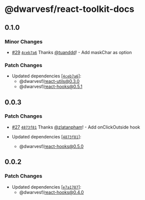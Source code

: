 # @dwarvesf/react-toolkit-docs

## 0.1.0

### Minor Changes

- [#29](https://github.com/dwarvesf/react-toolkit/pull/29)
  [`4ceb7a6`](https://github.com/dwarvesf/react-toolkit/commit/4ceb7a6d6c26c99d003f9d7643c94811d9282c88)
  Thanks [@tuanddd](https://github.com/tuanddd)! - Add maskChar as option

### Patch Changes

- Updated dependencies
  [[`4ceb7a6`](https://github.com/dwarvesf/react-toolkit/commit/4ceb7a6d6c26c99d003f9d7643c94811d9282c88)]:
  - @dwarvesf/react-utils@0.3.0
  - @dwarvesf/react-hooks@0.5.1

## 0.0.3

### Patch Changes

- [#27](https://github.com/dwarvesf/react-toolkit/pull/27)
  [`4873f81`](https://github.com/dwarvesf/react-toolkit/commit/4873f81ed44b88aee71424f78246eb6fd57af186)
  Thanks [@zlatanpham](https://github.com/zlatanpham)! - Add onClickOutside hook

- Updated dependencies
  [[`4873f81`](https://github.com/dwarvesf/react-toolkit/commit/4873f81ed44b88aee71424f78246eb6fd57af186)]:
  - @dwarvesf/react-hooks@0.5.0

## 0.0.2

### Patch Changes

- Updated dependencies
  [[`e7a1787`](https://github.com/dwarvesf/react-toolkit/commit/e7a17875bbf7fbf580a13a5aff6ff742d3f3a941)]:
  - @dwarvesf/react-hooks@0.4.0

